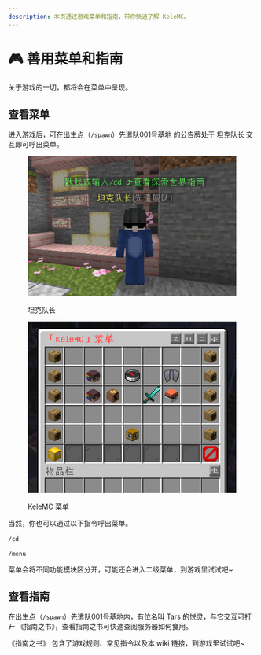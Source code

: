 ```yaml
---
description: 本页通过游戏菜单和指南，带你快速了解 KeleMC。
---
```


# 🎮 善用菜单和指南

关于游戏的一切，都将会在菜单中呈现。

## 查看菜单

进入游戏后，可在出生点（`/spawn`）先遣队001号基地 的公告牌处于 坦克队长 交互即可呼出菜单。

<figure><img src="../.gitbook/assets/2024-03-11_18.00.16.png" alt=""><figcaption><p>坦克队长</p></figcaption></figure>

<figure><img src="../.gitbook/assets/image (3).png" alt=""><figcaption><p>KeleMC 菜单</p></figcaption></figure>

当然，你也可以通过以下指令呼出菜单。

```
/cd
```

```
/menu
```

菜单会将不同功能模块区分开，可能还会进入二级菜单，到游戏里试试吧\~

## 查看指南

在出生点（`/spawn`）先遣队001号基地内，有位名叫 Tars 的悦灵，与它交互可打开 《指南之书》，查看指南之书可快速查阅服务器如何食用。

《指南之书》 包含了游戏规则、常见指令以及本 wiki 链接，到游戏里试试吧\~

